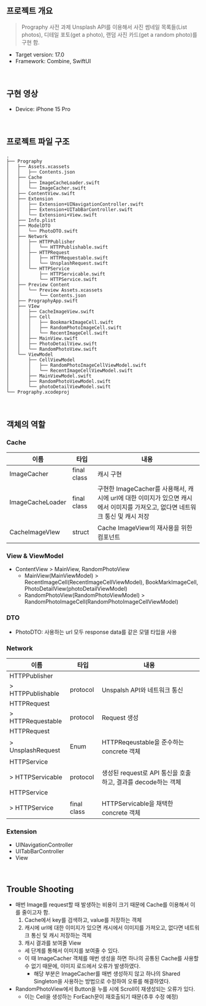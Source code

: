 ## 프로젝트 개요

> Prography 사전 과제
Unsplash API를 이용해서 사진 썸네일 목록들(List photos), 디테일 포토(get a photo), 랜덤 사진 카드(get a random photo)를 구현 함.
> 
- Target version: 17.0
- Framework: Combine, SwiftUI
<br/>

## 구현 영상

- Device: iPhone 15 Pro
<br/>

## 프로젝트 파일 구조

```
.
├── Prography
│   ├── Assets.xcassets
│   │   ├── Contents.json
│   ├── Cache
│   │   ├── ImageCacheLoader.swift
│   │   └── ImageCacher.swift
│   ├── ContentView.swift
│   ├── Extension
│   │   ├── Extension+UINavigationController.swift
│   │   ├── Extension+UITabBarController.swift
│   │   └── Extensioni+View.swift
│   ├── Info.plist
│   ├── ModelDTO
│   │   └── PhotoDTO.swift
│   ├── Network
│   │   ├── HTTPPublisher
│   │   │   └── HTTPPublishable.swift
│   │   ├── HTTPRequest
│   │   │   ├── HTTPRequestable.swift
│   │   │   └── UnsplashRequest.swift
│   │   └── HTTPService
│   │       ├── HTTPServicable.swift
│   │       └── HTTPService.swift
│   ├── Preview Content
│   │   └── Preview Assets.xcassets
│   │       └── Contents.json
│   ├── PrographyApp.swift
│   ├── VIew
│   │   ├── CacheImageView.swift
│   │   ├── Cell
│   │   │   ├── BookmarkImageCell.swift
│   │   │   ├── RandomPhotoImageCell.swift
│   │   │   └── RecentImageCell.swift
│   │   ├── MainView.swift
│   │   ├── PhotoDetailView.swift
│   │   └── RandomPhotoView.swift
│   └── ViewModel
│       ├── CellViewModel
│       │   ├── RandomPhotoImageCellViewModel.swift
│       │   └── RecentImageCellViewModel.swift
│       ├── MainViewModel.swift
│       ├── RandomPhotoViewModel.swift
│       └── photoDetailViewModel.swift
└── Prography.xcodeproj
```
<br/>

## 객체의 역할

### Cache

| 이름 | 타입 | 내용 |
| --- | --- | --- |
| ImageCacher | final class | 캐시 구현 |
| ImageCacheLoader | final class | 구현한 ImageCacher를 사용해서, 캐시에 url에 대한 이미지가 있으면 캐시에서 이미지를 가져오고, 없다면 네트워크 통신 및 캐시 저장 |
| CacheImageVIew | struct | Cache ImageView의 재사용을 위한 컴포넌트 |

### View & ViewModel

- ContentView > MainView, RandomPhotoView
    - MainView(MainViewModel) > RecentImageCell(RecentImageCellViewModel), BookMarkImageCell, PhotoDetailView(photoDetailViewModel)
    - RandomPhotoView(RandomPhotoViewModel) > RandomPhotoImageCell(RandomPhotoImageCellViewModel)

### DTO

- PhotoDTO: 사용하는 url 모두 response data를 같은 모델 타입을 사용

### Network

| 이름 | 타입 | 내용 |
| --- | --- | --- |
| HTTPPublisher
> HTTPPublishable | protocol | Unspalsh API와 네트워크 통신 |
| HTTPRequest
> HTTPRequestable | protocol | Request 생성 |
| HTTPRequest
> UnsplashRequest | Enum | HTTPReqeustable을 준수하는 concrete 객체 |
| HTTPService
> HTTPServicable | protocol | 생성된 request로 API 통신을 호출하고, 결과를 decode하는 객체 |
| HTTPService
> HTTPService | final class | HTTPServicable을 채택한 concrete 객체 |

### Extension

- UINavigationController
- UITabBarController
- View
<br/>

## Trouble Shooting

- 매번 Image를 request할 때 발생하는 비용이 크기 때문에 Cache를 이용해서 이를 줄이고자 함.
    1. Cache에서 key를 검색하고, value를 저장하는 객체
    2. 캐시에 url에 대한 이미지가 있으면 캐시에서 이미지를 가져오고, 없다면 네트워크 통신 및 캐시 저장하는 객체
    3. 캐시 결과를 보여줄 View
    - 세 단계를 통해서 이미지를 보여줄 수 있다.
    - 이 때 ImageCacher 객체를 매번 생성을 하면 하나의 공통된 Cache를 사용할 수 없기 때문에, 이미지 로드에서 오류가 발생하였다.
        - 해당 부분은 ImageCacher를 매번 생성하지 않고 하나의 Shared Singleton을 사용하는 방법으로 수정하여 오류를 해결하였다.
- RandomPhotoView에서 Button을 누를 시에 Scroll이 재생성되는 오류가 있다.
    - 이는 Cell을 생성하는 ForEach문이 재호출되기 때문(추후 수정 예정)
